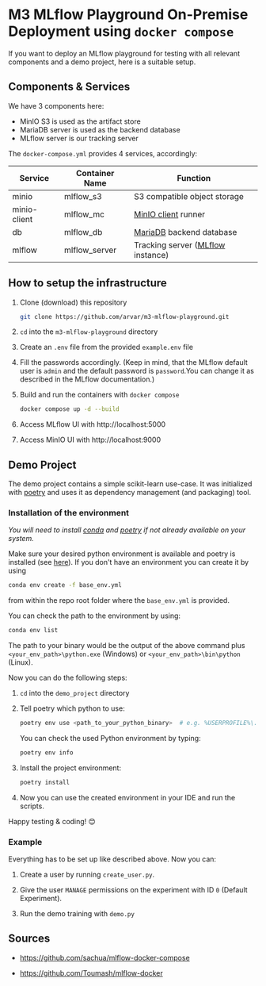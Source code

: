 # M3 MLflow Playground On-Premise Deployment using `docker compose`

If you want to deploy an MLflow playground for testing with all relevant components and a demo project, here is a suitable setup.


## Components & Services

We have 3 components here:
* MinIO S3 is used as the artifact store
* MariaDB server is used as the backend database
* MLflow server is our tracking server

The `docker-compose.yml` provides 4 services, accordingly:

| Service | Container Name | Function |
|---------|----------------|----------|
| minio | mlflow_s3 | S3 compatible object storage |
| minio-client | mlflow_mc | [MinIO client](https://min.io/docs/minio/linux/reference/minio-mc.html) runner |
| db | mlflow_db | [MariaDB](https://mariadb.com/docs/) backend database |
| mlflow | mlflow_server | Tracking server ([MLflow](https://mlflow.org/docs/latest/index.html) instance) |



## How to setup the infrastructure

1. Clone (download) this repository

    ```bash
    git clone https://github.com/arvar/m3-mlflow-playground.git
    ```

2. `cd` into the `m3-mlflow-playground` directory

3. Create an `.env` file from the provided `example.env` file

4. Fill the passwords accordingly. (Keep in mind, that the MLflow default user is `admin` and the default password is `password`.You can change it as described in the MLflow documentation.)

3. Build and run the containers with `docker compose`

    ```bash
    docker compose up -d --build
    ```

4. Access MLflow UI with http://localhost:5000

5. Access MinIO UI with http://localhost:9000


## Demo Project

The demo project contains a simple scikit-learn use-case.
It was initialized with [poetry](https://python-poetry.org) and uses it as dependency management (and packaging) tool.

### Installation of the environment
*You will need to install [conda](https://conda.io/projects/conda/en/latest/user-guide/install/index.html) and [poetry](https://python-poetry.org/docs/) if not already available on your system.*

Make sure your desired python environment is available and poetry is installed (see [here](https://python-poetry.org/docs/#installation)). If you don't have an environment you can create it by using

```bash
conda env create -f base_env.yml
```

from within the repo root folder where the `base_env.yml` is provided.

You can check the path to the environment by using:

```bash
conda env list
```

The path to your binary would be the output of the above command plus `<your_env_path>\python.exe` (Windows) or `<your_env_path>\bin\python` (Linux).

Now you can do the following steps:

1. `cd` into the `demo_project` directory
2. Tell poetry which python to use:

    ```bash
    poetry env use <path_to_your_python_binary>  # e.g. %USERPROFILE%\.conda\envs\m3-mlflow-playground\python.exe
    ```

    You can check the used Python environment by typing:
    
    ```bash
    poetry env info
    ```
3. Install the project environment:
    ```bash
    poetry install
    ```

4. Now you can use the created environment in your IDE and run the scripts.

Happy testing & coding! 😊

### Example

Everything has to be set up like described above.
Now you can:

1. Create a user by running `create_user.py`.

2. Give the user `MANAGE` permissions on the experiment with ID `0` (Default Experiment).

3. Run the demo training with `demo.py`


## Sources

* https://github.com/sachua/mlflow-docker-compose

* https://github.com/Toumash/mlflow-docker